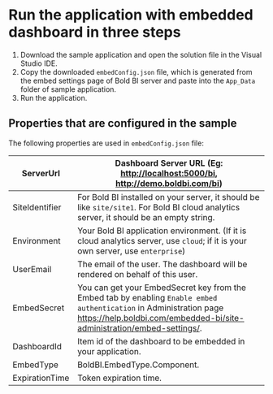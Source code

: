 # Run the application with embedded dashboard in three steps

1. Download the sample application and open the solution file in the Visual Studio IDE.
1. Copy the downloaded `embedConfig.json` file, which is generated from the embed settings page of Bold BI server and paste into the `App_Data` folder of sample application.
1. Run the application.

## Properties that are configured in the sample

The following properties are used in `embedConfig.json` file:

| ServerUrl       | Dashboard Server URL (Eg: <http://localhost:5000/bi>, <http://demo.boldbi.com/bi>) |
|-----------------|-----------------------------------------------------------------------------|
| SiteIdentifier  | For Bold BI installed on your server, it should be like `site/site1`. For Bold BI cloud analytics server, it should be an empty string. |
| Environment     | Your Bold BI application environment. (If it is cloud analytics server, use `cloud`; if it is your own server, use `enterprise`) |
| UserEmail       | The email of the user. The dashboard will be rendered on behalf of this user. |
| EmbedSecret     | You can get your EmbedSecret key from the Embed tab by enabling `Enable embed authentication` in Administration page <https://help.boldbi.com/embedded-bi/site-administration/embed-settings/>. |
| DashboardId     | Item id of the dashboard to be embedded in your application. |
| EmbedType       | BoldBI.EmbedType.Component. |
| ExpirationTime  | Token expiration time. |
